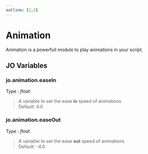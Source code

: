 ```yaml
---
outline: [2,3]
---
```


# Animation <BadgeClient/>

Animation is a powerfull module to play animations in your script.

## JO Variables

### jo.animation.easeIn
Type : *float*:  
> A variable to set the ease **in** speed of animations  
> Default: 4.0

### jo.animation.easeOut
Type : *float*  
> A variable to set the ease **out** speed of animations  
> Default: -4.0

<!--@include: ./autodoc/autodoc_client_functions.md-->
